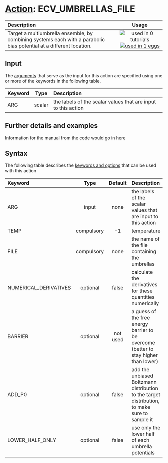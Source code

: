 # [Action](actions.md): ECV_UMBRELLAS_FILE

| Description    | Usage |
|:--------|:--------:|
| Target a multiumbrella ensemble, by combining systems each with a parabolic bias potential at a different location. | ![used in 0 tutorials](https://img.shields.io/badge/tutorials-0-red.svg)[![used in 1 eggs](https://img.shields.io/badge/nest-1-green.svg)](https://www.plumed-nest.org/browse.html?search=ECV_UMBRELLAS_FILE) | 

## Input

The [arguments](specifying_arguments.html) that serve as the input for this action are specified using one or more of the keywords in the following table.

| Keyword |  Type | Description |
|:--------|:------:|:-----------|
| ARG | scalar | the labels of the scalar values that are input to this action |


## Further details and examples 
Information for the manual from the code would go in here 
## Syntax 
The following table describes the [keywords and options](parsing.md) that can be used with this action 

| Keyword | Type | Default | Description |
|:-------|:----:|:-------:|:-----------|
| ARG | input | none | the labels of the scalar values that are input to this action |
| TEMP | compulsory | -1 |  temperature |
| FILE | compulsory | none | the name of the file containing the umbrellas |
| NUMERICAL_DERIVATIVES | optional | false |  calculate the derivatives for these quantities numerically |
| BARRIER | optional | not used | a guess of the free energy barrier to be overcome (better to stay higher than lower) |
| ADD_P0 | optional | false |  add the unbiased Boltzmann distribution to the target distribution, to make sure to sample it |
| LOWER_HALF_ONLY | optional | false |  use only the lower half of each umbrella potentials |
